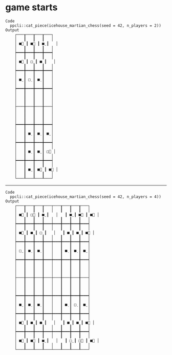 # game starts

    Code
      ppcli::cat_piece(icehouse_martian_chess(seed = 42, n_players = 2))
    Output
        ┌───┰───┰───┰───┐
        │   ┃   ┃   ┃   │
        │ ■⃨ ┃ ■⃨ ┃ ■̤ ┃   │
        │   ┃   ┃   ┃   │
        ┝━━━╋━━━╋━━━╋━━━┥
        │   ┃   ┃   ┃   │
        │ ■⃨ ┃ □̤ ┃ ■̣ ┃   │
        │   ┃   ┃   ┃   │
        ┝━━━╋━━━╋━━━╋━━━┥
        │   ┃   ┃   ┃   │
        │ ■̤ ┃ □̣ ┃ ■̣ ┃   │
        │   ┃   ┃   ┃   │
        ┝━━━╋━━━╋━━━╋━━━┥
        │   ┃   ┃   ┃   │
        │   ┃   ┃   ┃   │
        │   ┃   ┃   ┃   │
        ├───╂───╂───╂───┤
        │   ┃   ┃   ┃   │
        │   ┃   ┃   ┃   │
        │   ┃   ┃   ┃   │
        ┝━━━╋━━━╋━━━╋━━━┥
        │   ┃   ┃   ┃   │
        │   ┃ ■̣ ┃ ■̣ ┃ ■̤ │
        │   ┃   ┃   ┃   │
        ┝━━━╋━━━╋━━━╋━━━┥
        │   ┃   ┃   ┃   │
        │   ┃ ■̣ ┃ ■̤ ┃ □⃨ │
        │   ┃   ┃   ┃   │
        ┝━━━╋━━━╋━━━╋━━━┥
        │   ┃   ┃   ┃   │
        │   ┃ ■̤ ┃ ■⃨ ┃ ■⃨ │
        │   ┃   ┃   ┃   │
        └───┸───┸───┸───┘
                         
                         

---

    Code
      ppcli::cat_piece(icehouse_martian_chess(seed = 42, n_players = 4))
    Output
        ┌───┰───┰───┰───┬───┰───┰───┰───┐
        │   ┃   ┃   ┃   │   ┃   ┃   ┃   │
        │ ■⃨ ┃ □⃨ ┃ ■̤ ┃   │   ┃ ■̤ ┃ ■⃨ ┃ ■⃨ │
        │   ┃   ┃   ┃   │   ┃   ┃   ┃   │
        ┝━━━╋━━━╋━━━╋━━━┿━━━╋━━━╋━━━╋━━━┥
        │   ┃   ┃   ┃   │   ┃   ┃   ┃   │
        │ ■⃨ ┃ ■̤ ┃ □̣ ┃   │   ┃ ■̣ ┃ ■̤ ┃ ■⃨ │
        │   ┃   ┃   ┃   │   ┃   ┃   ┃   │
        ┝━━━╋━━━╋━━━╋━━━┿━━━╋━━━╋━━━╋━━━┥
        │   ┃   ┃   ┃   │   ┃   ┃   ┃   │
        │ □̤ ┃ ■̣ ┃ ■̣ ┃   │   ┃ ■̣ ┃ ■̣ ┃ ■̤ │
        │   ┃   ┃   ┃   │   ┃   ┃   ┃   │
        ┝━━━╋━━━╋━━━╋━━━┿━━━╋━━━╋━━━╋━━━┥
        │   ┃   ┃   ┃   │   ┃   ┃   ┃   │
        │   ┃   ┃   ┃   │   ┃   ┃   ┃   │
        │   ┃   ┃   ┃   │   ┃   ┃   ┃   │
        ├───╂───╂───╂───┼───╂───╂───╂───┤
        │   ┃   ┃   ┃   │   ┃   ┃   ┃   │
        │   ┃   ┃   ┃   │   ┃   ┃   ┃   │
        │   ┃   ┃   ┃   │   ┃   ┃   ┃   │
        ┝━━━╋━━━╋━━━╋━━━┿━━━╋━━━╋━━━╋━━━┥
        │   ┃   ┃   ┃   │   ┃   ┃   ┃   │
        │ ■̤ ┃ ■̣ ┃ ■̣ ┃   │   ┃ ■̣ ┃ □̣ ┃ ■̤ │
        │   ┃   ┃   ┃   │   ┃   ┃   ┃   │
        ┝━━━╋━━━╋━━━╋━━━┿━━━╋━━━╋━━━╋━━━┥
        │   ┃   ┃   ┃   │   ┃   ┃   ┃   │
        │ ■⃨ ┃ ■̤ ┃ ■̣ ┃   │   ┃ ■̣ ┃ ■̤ ┃ ■⃨ │
        │   ┃   ┃   ┃   │   ┃   ┃   ┃   │
        ┝━━━╋━━━╋━━━╋━━━┿━━━╋━━━╋━━━╋━━━┥
        │   ┃   ┃   ┃   │   ┃   ┃   ┃   │
        │ ■⃨ ┃ ■⃨ ┃ ■̤ ┃   │   ┃ □̤ ┃ □⃨ ┃ ■⃨ │
        │   ┃   ┃   ┃   │   ┃   ┃   ┃   │
        └───┸───┸───┸───┴───┸───┸───┸───┘
                                         
                                         

